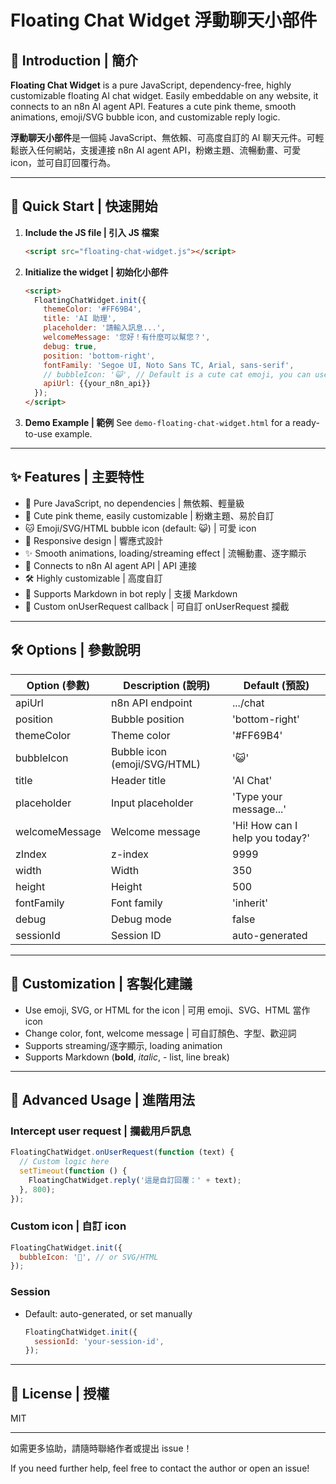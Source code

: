 # Floating Chat Widget 浮動聊天小部件

## 📝 Introduction | 簡介

**Floating Chat Widget** is a pure JavaScript, dependency-free, highly customizable floating AI chat widget. Easily embeddable on any website, it connects to an n8n AI agent API. Features a cute pink theme, smooth animations, emoji/SVG bubble icon, and customizable reply logic.

**浮動聊天小部件**是一個純 JavaScript、無依賴、可高度自訂的 AI 聊天元件。可輕鬆嵌入任何網站，支援連接 n8n AI agent API，粉嫩主題、流暢動畫、可愛 icon，並可自訂回覆行為。

---

## 🚀 Quick Start | 快速開始

1. **Include the JS file | 引入 JS 檔案**
   ```html
   <script src="floating-chat-widget.js"></script>
   ```

2. **Initialize the widget | 初始化小部件**
   ```html
   <script>
     FloatingChatWidget.init({
       themeColor: '#FF69B4',
       title: 'AI 助理',
       placeholder: '請輸入訊息...',
       welcomeMessage: '您好！有什麼可以幫您？',
       debug: true,
       position: 'bottom-right',
       fontFamily: 'Segoe UI, Noto Sans TC, Arial, sans-serif',
       // bubbleIcon: '😺', // Default is a cute cat emoji, you can use SVG/HTML
       apiUrl: {{your_n8n_api}}
     });
   </script>
   ```

3. **Demo Example | 範例**
   See `demo-floating-chat-widget.html` for a ready-to-use example.

---

## ✨ Features | 主要特性

- 💬 Pure JavaScript, no dependencies | 無依賴、輕量級
- 🎨 Cute pink theme, easily customizable | 粉嫩主題、易於自訂
- 🐱 Emoji/SVG/HTML bubble icon (default: 😺) | 可愛 icon
- 📱 Responsive design | 響應式設計
- ✨ Smooth animations, loading/streaming effect | 流暢動畫、逐字顯示
- 🔗 Connects to n8n AI agent API | API 連接
- 🛠️ Highly customizable | 高度自訂
- 📝 Supports Markdown in bot reply | 支援 Markdown
- 🧩 Custom onUserRequest callback | 可自訂 onUserRequest 攔截

---

## 🛠️ Options | 參數說明

| Option (參數)   | Description (說明)                | Default (預設)      |
|-----------------|-----------------------------------|---------------------|
| apiUrl          | n8n API endpoint                  | .../chat            |
| position        | Bubble position                   | 'bottom-right'      |
| themeColor      | Theme color                       | '#FF69B4'           |
| bubbleIcon      | Bubble icon (emoji/SVG/HTML)      | '😺'                |
| title           | Header title                      | 'AI Chat'           |
| placeholder     | Input placeholder                 | 'Type your message...'|
| welcomeMessage  | Welcome message                   | 'Hi! How can I help you today?' |
| zIndex          | z-index                           | 9999                |
| width           | Width                             | 350                 |
| height          | Height                            | 500                 |
| fontFamily      | Font family                       | 'inherit'           |
| debug           | Debug mode                        | false               |
| sessionId       | Session ID                        | auto-generated      |

---

## 🎨 Customization | 客製化建議

- Use emoji, SVG, or HTML for the icon | 可用 emoji、SVG、HTML 當作 icon
- Change color, font, welcome message  | 可自訂顏色、字型、歡迎詞
- Supports streaming/逐字顯示, loading animation
- Supports Markdown (**bold**, *italic*, - list, line break)

---

## 🔬 Advanced Usage | 進階用法

### Intercept user request | 攔截用戶訊息
```js
FloatingChatWidget.onUserRequest(function (text) {
  // Custom logic here
  setTimeout(function () {
    FloatingChatWidget.reply('這是自訂回覆：' + text);
  }, 800);
});
```

### Custom icon | 自訂 icon
```js
FloatingChatWidget.init({
  bubbleIcon: '🤖', // or SVG/HTML
});
```

### Session
- Default: auto-generated, or set manually
  ```js
  FloatingChatWidget.init({
    sessionId: 'your-session-id',
  });
  ```

---

## 📄 License | 授權

MIT

---

如需更多協助，請隨時聯絡作者或提出 issue！

If you need further help, feel free to contact the author or open an issue! 